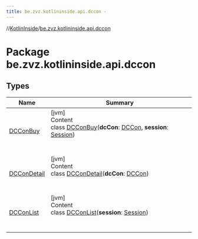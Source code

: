 ```yaml
---
title: be.zvz.kotlininside.api.dccon -
---
```

//[KotlinInside](../index.md)/[be.zvz.kotlininside.api.dccon](index.md)



# Package be.zvz.kotlininside.api.dccon  


## Types  
  
|  Name|  Summary| 
|---|---|
| <a name="be.zvz.kotlininside.api.dccon/DCConBuy///PointingToDeclaration/"></a>[DCConBuy](-d-c-con-buy/index.md)| <a name="be.zvz.kotlininside.api.dccon/DCConBuy///PointingToDeclaration/"></a>[jvm]  <br>Content  <br>class [DCConBuy](-d-c-con-buy/index.md)(**dcCon**: [DCCon](../be.zvz.kotlininside.api.type/-d-c-con/index.md), **session**: [Session](../be.zvz.kotlininside.session/-session/index.md))  <br><br><br>
| <a name="be.zvz.kotlininside.api.dccon/DCConDetail///PointingToDeclaration/"></a>[DCConDetail](-d-c-con-detail/index.md)| <a name="be.zvz.kotlininside.api.dccon/DCConDetail///PointingToDeclaration/"></a>[jvm]  <br>Content  <br>class [DCConDetail](-d-c-con-detail/index.md)(**dcCon**: [DCCon](../be.zvz.kotlininside.api.type/-d-c-con/index.md))  <br><br><br>
| <a name="be.zvz.kotlininside.api.dccon/DCConList///PointingToDeclaration/"></a>[DCConList](-d-c-con-list/index.md)| <a name="be.zvz.kotlininside.api.dccon/DCConList///PointingToDeclaration/"></a>[jvm]  <br>Content  <br>class [DCConList](-d-c-con-list/index.md)(**session**: [Session](../be.zvz.kotlininside.session/-session/index.md))  <br><br><br>

